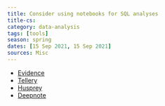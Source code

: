 ```yaml
---
title: Consider using notebooks for SQL analyses
title-cs: 
category: data-analysis
tags: [tools]
season: spring
dates: [15 Sep 2021, 15 Sep 2021]
sources: Misc
---
```


- [Evidence](https://www.evidence.dev/)
- [Tellery](https://tellery.io/)
- [Husprey](https://www.husprey.com/)
- [Deepnote](https://deepnote.com/)